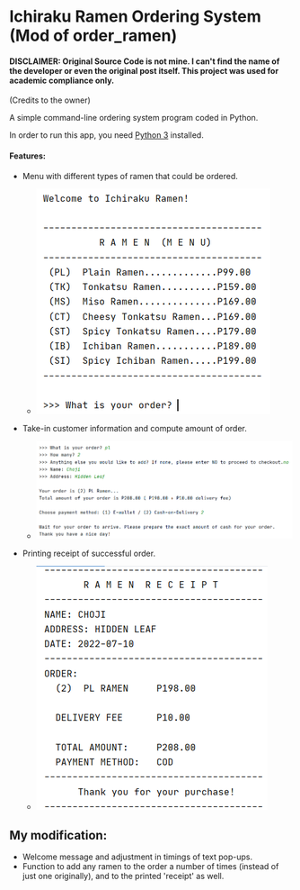# Ichiraku Ramen Ordering System (Mod of order_ramen)

#### DISCLAIMER: Original Source Code is not mine. I can't find the name of the developer or even the original post itself. This project was used for academic compliance only.

(Credits to the owner)

A simple command-line ordering system program coded in Python.

In order to run this app, you need [Python 3](https://www.python.org/ftp/python/) installed. 

#### Features:
- Menu with different types of ramen that could be ordered.
  - ![](images/menu.png)

- Take-in customer information and compute amount of order.
  - ![](images/info.png)

- Printing receipt of successful order.
  - ![](images/receipt.png)

## My modification:
- Welcome message and adjustment in timings of text pop-ups.
- Function to add any ramen to the order a number of times (instead of just one originally), and to the printed 'receipt' as well.
